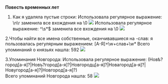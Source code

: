  **Повесть временных лет**
 1. Как я удаляла пустые строки:
 Использовала регулярное выражение: \n\r заменила все вхождения на \0
![](https://pp.userapi.com/c846217/v846217389/67ffa/9xasRyeA7KU.jpg)
Использовала регулярное выражение: ^\s*$ заменила все вхождения на \0
![](https://pp.userapi.com/c846217/v846217389/68002/PUHJdN1ZTXs.jpg)

 2.Чтобы найти все имена собственные, оканчивавшиеся на -слав:
  я пользовалась регулярным выражением: [А-Я]+\w+слав+\w*
  Всего упоминаний о князьях нашла: 592
 ![](https://pp.userapi.com/c846217/v846217389/6800c/fauZBECdov8.jpg)
 
 3.Упоминания Новгорода:
 Использовала регулярное выражение: (Новѣ?город[а-я]?|Новъ?город[а-я]?|Новгородц[а-я]?|Новагород[а-я]?|Новугород[а-я]?|Новгород[а-я]?)  
 Всего упоминаний Новгорода нашла: 58
  ![](https://pp.userapi.com/c846217/v846217389/68016/CCjwTYvH25g.jpg)

